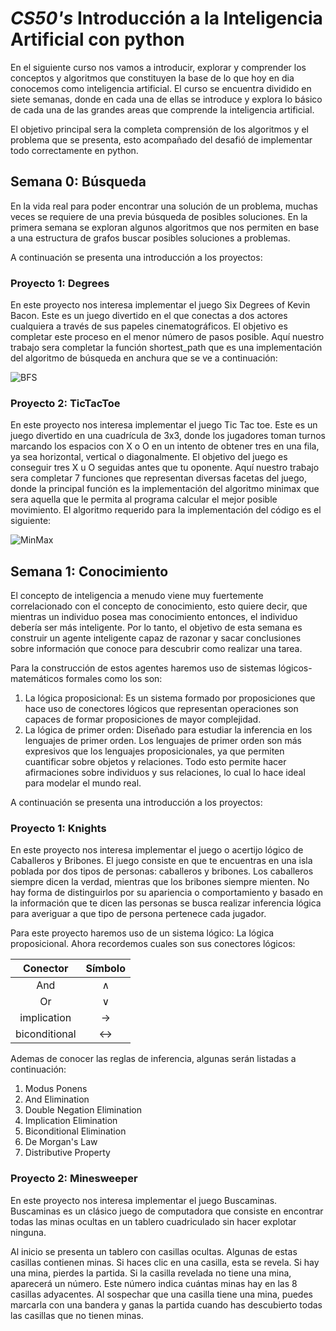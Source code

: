 # *CS50's* Introducción a la Inteligencia Artificial con python 

En el siguiente curso nos vamos a introducir, explorar y comprender los conceptos y algoritmos que constituyen la base de lo que hoy en dia conocemos como inteligencia artificial. El curso se encuentra dividido en siete semanas, donde en cada una de ellas se introduce y explora lo básico de cada una de las grandes areas que comprende la inteligencia artificial. 

El objetivo principal sera la completa comprensión de los algoritmos y el problema que se presenta, esto acompañado del desafió de implementar todo correctamente en python.  

## Semana 0: Búsqueda 

En la  vida real para poder encontrar una solución de un problema, muchas veces se requiere de una previa búsqueda de posibles soluciones. En la primera semana se exploran algunos algoritmos que nos permiten en base a una estructura de grafos buscar posibles soluciones a problemas. 

A continuación se presenta una introducción a los proyectos:

### **Proyecto 1**: Degrees 

En este proyecto nos interesa implementar el juego Six Degrees of Kevin Bacon. Este es un juego divertido en el que conectas a dos actores cualquiera a través de sus papeles cinematográficos. El objetivo es completar este proceso en el menor número de pasos posible. Aquí nuestro trabajo sera completar la función shortest_path que es una implementación del algoritmo de búsqueda en anchura que se ve a continuación: 

![BFS](https://github.com/user-attachments/assets/9bb539d5-b511-4720-a3b7-8acd31aa65ba)


### **Proyecto 2**: TicTacToe

En este proyecto nos interesa implementar el juego Tic Tac toe. Este es un juego divertido en una cuadrícula de 3x3, donde los jugadores toman turnos marcando los espacios con X o O en un intento de obtener tres en una fila, ya sea horizontal, vertical o diagonalmente. El objetivo del juego es conseguir tres X u O seguidas antes que tu oponente. Aquí nuestro trabajo sera completar 7 funciones que representan diversas facetas del juego, donde la principal función es la implementación del algoritmo minimax que sera aquella que le permita al programa calcular el mejor posible movimiento. El algoritmo requerido para la implementación del código es el siguiente:

![MinMax](https://github.com/user-attachments/assets/f5045fe2-3160-46f7-9f07-3f6dbc181fb2)

## Semana 1: Conocimiento  

El concepto de inteligencia a menudo viene muy fuertemente correlacionado con el concepto de conocimiento, esto quiere decir, que mientras un individuo posea mas conocimiento entonces, el individuo debería ser más inteligente. Por lo tanto, el objetivo de esta semana es construir un agente inteligente capaz de razonar y sacar conclusiones sobre información que conoce para descubrir como realizar una tarea.

Para la construcción de estos agentes haremos uso de sistemas lógicos-matemáticos formales como los son: 

1) La lógica proposicional: Es un sistema formado por proposiciones que hace uso de conectores lógicos que representan operaciones son capaces de formar proposiciones de mayor complejidad. 
2) La lógica de primer orden: Diseñado para estudiar la inferencia en los lenguajes de primer orden. Los lenguajes de primer orden son más expresivos que los lenguajes proposicionales, ya que permiten cuantificar sobre objetos y relaciones. Todo esto permite hacer afirmaciones sobre individuos y sus relaciones, lo cual lo hace ideal para modelar el mundo real.

A continuación se presenta una introducción a los proyectos:

### **Proyecto 1**: Knights

En este proyecto nos interesa implementar el juego o acertijo lógico de Caballeros y Bribones. El juego consiste en que te encuentras en una isla poblada por dos tipos de personas: caballeros y bribones. Los caballeros siempre dicen la verdad, mientras que los bribones siempre mienten. No hay forma de distinguirlos por su apariencia o comportamiento y basado en la información que te dicen las personas se busca realizar inferencia lógica para averiguar a que tipo de persona pertenece cada jugador.

Para este proyecto haremos uso de un sistema lógico: La lógica proposicional. Ahora recordemos cuales son sus conectores lógicos:

| Conector    | Símbolo          |
|:-----------:|:----------------:|
|   And       |    $\wedge$      |
|   Or        |    $\vee$        |
|implication  | $\rightarrow$    |
|biconditional| $\leftrightarrow$|

Ademas de conocer las reglas de inferencia, algunas serán listadas a continuación:

1) Modus Ponens 
2) And Elimination
3) Double Negation Elimination 
4) Implication Elimination 
5) Biconditional Elimination 
6) De Morgan's Law
7) Distributive Property 

### **Proyecto 2**: Minesweeper

En este proyecto nos interesa implementar el juego Buscaminas. Buscaminas es un clásico juego de computadora que consiste en encontrar todas las minas ocultas en un tablero cuadriculado sin hacer explotar ninguna.

Al inicio se presenta un tablero con casillas ocultas. Algunas de estas casillas contienen minas. Si haces clic en una casilla, esta se revela. Si hay una mina, pierdes la partida. Si la casilla revelada no tiene una mina, aparecerá un número. Este número indica cuántas minas hay en las 8 casillas adyacentes. Al sospechar que una casilla tiene una mina, puedes marcarla con una bandera y ganas la partida cuando has descubierto todas las casillas que no tienen minas.















